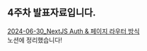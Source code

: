 ## 4주차 발표자료입니다.

[2024-06-30_NextJS Auth & 페이지 라우터 방식](https://glow-spaghetti-e19.notion.site/4-_NextJS-Auth-47f2af2fcd9540f49d00ea3f330468de)  
노션에 정리했습니다!
